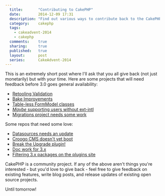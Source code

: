 ```yaml
---
  title:       "Contributing to CakePHP"
  date:        2014-12-09 17:31
  description: "Find out various ways to contribute back to the CakePHP project"
  category:    cakephp
  tags:
    - cakeadvent-2014
    - cakephp
  comments:    true
  sharing:     true
  published:   true
  layout:      post
  series:      CakeAdvent-2014
---
```


This is an extremely short post where I'll ask that you all give back (not just monetarily) but with your time. Here are some projects that will need feedback before 3.0 goes general availability:

- [Retooling Validation](https://github.com/cakephp/cakephp/pull/5296)
- [Bake Improvements](https://github.com/cakephp/cakephp/issues/5319)
- [Table-less FormModel classes](https://github.com/cakephp/cakephp/issues/5251)
- [*Maybe* supporting users without ext-intl](https://github.com/cakephp/cakephp/issues/5251)
- [Migrations project needs some work](https://github.com/cakephp/migrations/pull/34)

Some repos that need some love:

- [Datasources needs an update](https://github.com/cakephp/datasources)
- [Croogo CMS doesn't yet boot](https://github.com/croogo/croogo)
- [Break the Upgrade plugin!](https://github.com/cakephp/upgrade)
- [Doc work for 3.x](https://github.com/cakephp/docs/tree/3.0)
- [Filtering 3.x packages on the plugins site](https://github.com/cakephp/cakepackages)

CakePHP is a community project. If any of the above aren't things you're interested - but you'd love to give back - feel free to give feedback on existing features, write blog posts, and release updates of existing open source projects.

Until tomorrow!
